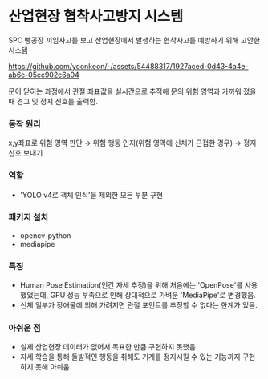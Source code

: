 # 산업현장 협착사고방지 시스템

SPC 빵공장 끼임사고를 보고 산업현장에서 발생하는 협착사고를 예방하기 위해 고안한 시스템

https://github.com/yoonkeon/-/assets/54488317/1927aced-0d43-4a4e-ab6c-05cc902c6a04

문이 닫히는 과정에서 관절 좌표값을 실시간으로 추적해 문의 위험 영역과 가까워 졌을 때 경고 및 정지 신호를 출력함.

### 동작 원리
x,y좌표로 위험 영역 판단 → 위험 행동 인지(위험 영역에 신체가 근접한 경우) → 정지 신호 보내기

### 역할
- 'YOLO v4로 객체 인식'을 제외한 모든 부분 구현

### 패키지 설치
- opencv-python
- mediapipe

### 특징
- Human Pose Estimation(인간 자세 추정)을 위해 처음에는 'OpenPose'를 사용했었는데, GPU 성능 부족으로 인해 상대적으로 가벼운 'MediaPipe'로 변경했음.
- 신체 일부가 장애물에 의해 가려지면 관절 포인트를 추정할 수 없다는 한계가 있음.

### 아쉬운 점
- 실제 산업현장 데이터가 없어서 목표한 만큼 구현하지 못했음.
- 자세 학습을 통해 돌발적인 행동을 취해도 기계를 정지시킬 수 있는 기능까지 구현하지 못해 아쉬움.
